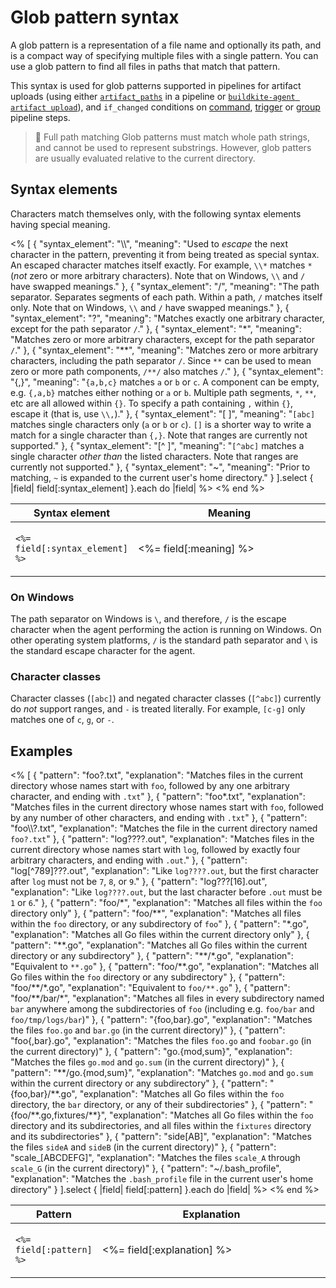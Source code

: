 # Glob pattern syntax

A glob pattern is a representation of a file name and optionally its path, and is a compact way of specifying multiple files with a single pattern. You can use a glob pattern to find all files in paths that match that pattern.

This syntax is used for glob patterns supported in pipelines for artifact uploads (using either [`artifact_paths`](/docs/pipelines/configure/step-types/command-step#command-step-attributes) in a pipeline or [`buildkite-agent artifact upload`](/docs/agent/v3/cli-pipeline)), and `if_changed` conditions on [command](/docs/pipelines/configure/step-types/command-step#agent-applied-attributes), [trigger](/docs/pipelines/configure/step-types/trigger-step#agent-applied-attributes) or [group](/docs/pipelines/configure/step-types/group-step#agent-applied-attributes) pipeline steps.

> 📘 Full path matching
> Glob patterns must match whole path strings, and cannot be used to represent substrings. However, glob patters are usually evaluated relative to the current directory.

## Syntax elements

Characters match themselves only, with the following syntax elements having special meaning.

<table>
  <thead>
    <tr>
      <th style="width:10%">Syntax element</th>
      <th style="width:90%">Meaning</th>
    </tr>
  </thead>
  <tbody>
    <% [
      {
        "syntax_element": "\\",
        "meaning": "Used to <em>escape</em> the next character in the pattern, preventing it from being treated as special syntax. An escaped character matches itself exactly. For example, <code>\\*</code> matches <code>*</code> (<em>not</em> zero or more arbitrary characters). Note that on Windows, <code>\\</code> and <code>/</code> have swapped meanings."
      },
      {
        "syntax_element": "/",
        "meaning": "The path separator. Separates segments of each path. Within a path, <code>/</code> matches itself only. Note that on Windows, <code>\\</code> and <code>/</code> have swapped meanings."
      },
      {
        "syntax_element": "?",
        "meaning": "Matches exactly one arbitrary character, except for  the path separator <code>/</code>."
      },
      {
        "syntax_element": "*",
        "meaning": "Matches zero or more arbitrary characters, except for the path separator <code>/</code>."
      },
      {
        "syntax_element": "**",
        "meaning": "Matches zero or more arbitrary characters, including the path separator <code>/</code>. Since <code>**</code> can be used to mean zero or more path components, <code>/**/</code> also matches <code>/</code>."
      },
      {
        "syntax_element": "{,}",
        "meaning": "<code>{a,b,c}</code> matches <code>a</code> or <code>b</code> or <code>c</code>. A component can be empty, e.g. <code>{,a,b}</code> matches either nothing or <code>a</code> or <code>b</code>. Multiple path segments, <code>*</code>, <code>**</code>, etc are all allowed within <code>{}</code>. To specify a path containing <code>,</code> within <code>{}</code>, escape it (that is, use <code>\\,</code>)."
      },
      {
        "syntax_element": "[ ]",
        "meaning": "<code>[abc]</code> matches single characters only (<code>a</code> or <code>b</code> or <code>c</code>). <code>[]</code> is a shorter way to write a match for a single character than <code>{,}</code>. Note that ranges are currently not supported."
      },
      {
        "syntax_element": "[^ ]",
        "meaning": "<code>[^abc]</code> matches a single character <em>other than</em> the listed characters. Note that ranges are currently not supported."
      },
      {
        "syntax_element": "~",
        "meaning": "Prior to matching, <code>~</code> is expanded to the current user's home directory."
      }
    ].select { |field| field[:syntax_element] }.each do |field| %>
      <tr>
        <td>
          <p><code><%= field[:syntax_element] %></code></p>
        </td>
        <td>
          <p><%= field[:meaning] %></p>
        </td>
      </tr>
    <% end %>
  </tbody>
</table>

### On Windows

The path separator on Windows is `\`, and therefore, `/` is the escape character when the agent performing the action is running on Windows. On other operating system platforms, `/` is the standard path separator and `\` is the standard escape character for the agent.

### Character classes

Character classes (`[abc]`) and negated character classes (`[^abc]`) currently do _not_ support ranges, and `-` is treated literally. For example, `[c-g]` only matches one of `c`, `g`, or `-`.

## Examples

<table>
  <thead>
    <tr>
      <th style="width:25%">Pattern</th>
      <th style="width:75%">Explanation</th>
    </tr>
  </thead>
  <tbody>
    <% [
      {
        "pattern": "foo?.txt",
        "explanation": "Matches files in the current directory whose names start with <code>foo</code>, followed by any one arbitrary character, and ending with <code>.txt</code>"
      },
      {
        "pattern": "foo*.txt",
        "explanation": "Matches files in the current directory whose names start with <code>foo</code>, followed by any number of other characters, and ending with <code>.txt</code>"
      },
      {
        "pattern": "foo\\?.txt",
        "explanation": "Matches the file in the current directory named <code>foo?.txt</code>"
      },
      {
        "pattern": "log????.out",
        "explanation": "Matches files in the current directory whose names start with <code>log</code>, followed by exactly four arbitrary characters, and ending with <code>.out</code>."
      },
      {
        "pattern": "log[^789]???.out",
        "explanation": "Like <code>log????.out</code>, but the first character after <code>log</code> must not be <code>7</code>, <code>8</code>, or <code>9</code>."
      },
      {
        "pattern": "log???[16].out",
        "explanation": "Like <code>log????.out</code>, but the last character before <code>.out</code> must be <code>1</code> or <code>6</code>."
      },
      {
        "pattern": "foo/*",
        "explanation": "Matches all files within the <code>foo</code> directory only"
      },
      {
        "pattern": "foo/**",
        "explanation": "Matches all files within the <code>foo</code> directory, or any subdirectory of <code>foo</code>"
      },
      {
        "pattern": "*.go",
        "explanation": "Matches all Go files within the current directory only"
      },
      {
        "pattern": "**.go",
        "explanation": "Matches all Go files within the current directory or any subdirectory"
      },
      {
        "pattern": "**/*.go",
        "explanation": "Equivalent to <code>**.go</code>"
      },
      {
        "pattern": "foo/**.go",
        "explanation": "Matches all Go files within the <code>foo</code> directory or any subdirectory"
      },
      {
        "pattern": "foo/**/*.go",
        "explanation": "Equivalent to <code>foo/**.go</code>"
      },
      {
        "pattern": "foo/**/bar/*",
        "explanation": "Matches all files in every subdirectory named <code>bar</code> anywhere among the subdirectories of <code>foo</code> (including e.g. <code>foo/bar</code> and <code>foo/tmp/logs/bar</code>)"
      },
      {
        "pattern": "{foo,bar}.go",
        "explanation": "Matches the files <code>foo.go</code> and <code>bar.go</code> (in the current directory)"
      },
      {
        "pattern": "foo{,bar}.go",
        "explanation": "Matches the files <code>foo.go</code> and <code>foobar.go</code> (in the current directory)"
      },
      {
        "pattern": "go.{mod,sum}",
        "explanation": "Matches the files <code>go.mod</code> and <code>go.sum</code> (in the current directory)"
      },
      {
        "pattern": "**/go.{mod,sum}",
        "explanation": "Matches <code>go.mod</code> and <code>go.sum</code> within the current directory or any subdirectory"
      },
      {
        "pattern": "{foo,bar}/**.go",
        "explanation": "Matches all Go files within the <code>foo</code> directory, the <code>bar</code> directory, or any of their subdirectories"
      },
      {
        "pattern": "{foo/**.go,fixtures/**}",
        "explanation": "Matches all Go files within the <code>foo</code> directory and its subdirectories, and all files within the <code>fixtures</code> directory and its subdirectories"
      },
      {
        "pattern": "side[AB]",
        "explanation": "Matches the files <code>sideA</code> and <code>sideB</code> (in the current directory)"
      },
      {
        "pattern": "scale_[ABCDEFG]",
        "explanation": "Matches the files <code>scale_A</code> through <code>scale_G</code> (in the current directory)"
      },
      {
        "pattern": "~/.bash_profile",
        "explanation": "Matches the <code>.bash_profile</code> file in the current user's home directory"
      }
    ].select { |field| field[:pattern] }.each do |field| %>
      <tr>
        <td>
          <p><code><%= field[:pattern] %></code></p>
        </td>
        <td>
          <p><%= field[:explanation] %></p>
        </td>
      </tr>
    <% end %>
  </tbody>
</table>
